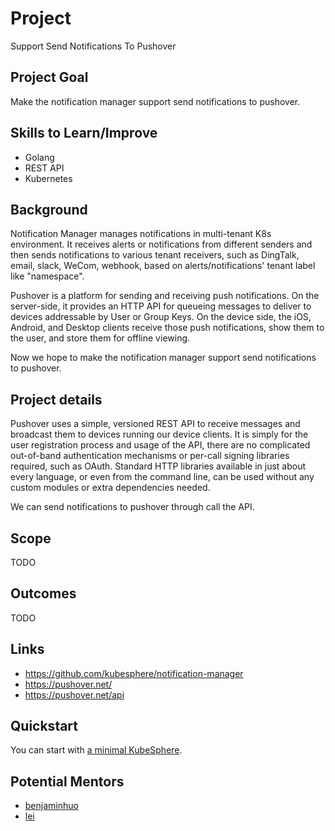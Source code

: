 # Project

Support Send Notifications To Pushover

## Project Goal

Make the notification manager support send notifications to pushover.

## Skills to Learn/Improve

* Golang
* REST API
* Kubernetes

## Background

Notification Manager manages notifications in multi-tenant K8s environment. It receives alerts or notifications from different senders and then sends notifications to various tenant receivers, such as DingTalk, email, slack, WeCom, webhook, based on alerts/notifications' tenant label like "namespace".

Pushover is a platform for sending and receiving push notifications. On the server-side, it provides an HTTP API for queueing messages to deliver to devices addressable by User or Group Keys. On the device side, the iOS, Android, and Desktop clients receive those push notifications, show them to the user, and store them for offline viewing.

Now we hope to make the notification manager support send notifications to pushover.

## Project details

Pushover uses a simple, versioned REST API to receive messages and broadcast them to devices running our device clients. It is simply for the user registration process and usage of the API, there are no complicated out-of-band authentication mechanisms or per-call signing libraries required, such as OAuth. Standard HTTP libraries available in just about every language, or even from the command line, can be used without any custom modules or extra dependencies needed. 

We can send notifications to pushover through call the API.

## Scope

TODO

## Outcomes

TODO

## Links

- https://github.com/kubesphere/notification-manager
- https://pushover.net/
- https://pushover.net/api

## Quickstart

You can start with [a minimal KubeSphere](https://kubesphere.io/docs/quick-start/minimal-kubesphere-on-k8s/).

## Potential Mentors

- [benjaminhuo](https://github.com/benjaminhuo)
- [lei](https://github.com/wanjunlei)